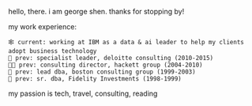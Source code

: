 hello, there. i am george shen. thanks for stopping by!

my work experience:

    🕸️ current: working at IBM as a data & ai leader to help my clients adopt business technology
    👼 prev: specialist leader, deloitte consulting (2010-2015)
    👩‍💻 prev: consulting director, hackett group (2004-2010)
    📰 prev: lead dba, boston consulting group (1999-2003) 
    🔬 prev: sr. dba, Fidelity Investments (1998-1999)

my passion is tech, travel, consulting, reading

